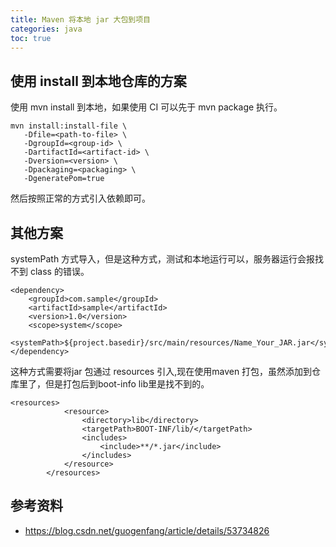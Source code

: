 ```yaml
---
title: Maven 将本地 jar 大包到项目
categories: java
toc: true
---
```


## 使用 install 到本地仓库的方案

使用 mvn install 到本地，如果使用 CI 可以先于 mvn package 执行。

```
mvn install:install-file \
   -Dfile=<path-to-file> \
   -DgroupId=<group-id> \
   -DartifactId=<artifact-id> \
   -Dversion=<version> \
   -Dpackaging=<packaging> \
   -DgeneratePom=true
```

然后按照正常的方式引入依赖即可。

## 其他方案

systemPath 方式导入，但是这种方式，测试和本地运行可以，服务器运行会报找不到 class 的错误。

```
<dependency>
    <groupId>com.sample</groupId>
    <artifactId>sample</artifactId>
    <version>1.0</version>
    <scope>system</scope>
    <systemPath>${project.basedir}/src/main/resources/Name_Your_JAR.jar</systemPath>
</dependency>
```

这种方式需要将jar 包通过 resources 引入,现在使用maven 打包，虽然添加到仓库里了，但是打包后到boot-info lib里是找不到的。

```
<resources>
            <resource>
                <directory>lib</directory>
                <targetPath>BOOT-INF/lib/</targetPath>
                <includes>
                    <include>**/*.jar</include>
                </includes>
            </resource>
        </resources>
```

## 参考资料
- https://blog.csdn.net/guogenfang/article/details/53734826
